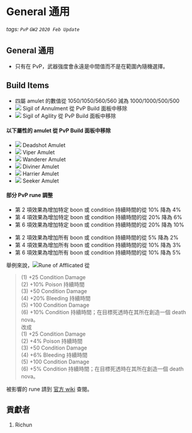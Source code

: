 # General 通用

###### tags: `PvP` `GW2` `2020 Feb Update`

## General 通用
* 只有在 PvP，武器強度會永遠是中間值而不是在範圍內隨機選擇。

## Build Items
* 四屬 amulet 的數值從 1050/1050/560/560 減為 1000/1000/500/500
* ![][sigil of annulment] Sigil of Annulment 從 PvP Build 面板中移除
* ![][sigil of agility] Sigil of Agility 從 PvP Build 面板中移除

#### 以下屬性的 amulet 從 PvP Build 面板中移除
* ![][deadshot amulet] Deadshot Amulet
* ![][viper amulet] Viper Amulet
* ![][wanderer amulet] Wanderer Amulet
* ![][diviner amulet] Diviner Amulet
* ![][harrier amulet] Harrier Amulet
* ![][seeker amulet] Seeker Amulet

#### 部分 PvP rune 調整
  - 第 2 項效果為增加特定 boon 或 condition 持續時間的從 10% 降為 4%
  - 第 4 項效果為增加特定 boon 或 condition 持續時間的從 20% 降為 6%
  - 第 6 項效果為增加特定 boon 或 condition 持續時間的從 20% 降為 10%
  
  + 第 2 項效果為增加所有 boon 或 condition 持續時間的從 5% 降為 2%
  + 第 4 項效果為增加所有 boon 或 condition 持續時間的從 10% 降為 3%
  + 第 6 項效果為增加所有 boon 或 condition 持續時間的從 10% 降為 5%

舉例來說，![][rune of afflicated]Rune of Afflicated 從
> (1) +25 Condition Damage  
> (2) +10% Poison 持續時間  
> (3) +50 Condition Damage  
> (4) +20% Bleeding 持續時間  
> (5) +100 Condition Damage  
> (6) +10% Condition 持續時間；在目標死透時在其所在創造一個 death nova。    
改成  
> (1) +25 Condition Damage  
> (2) +4% Poison 持續時間  
> (3) +50 Condition Damage  
> (4) +6% Bleeding 持續時間  
> (5) +100 Condition Damage  
> (6) +5% Condition 持續時間；在目標死透時在其所在創造一個 death nova。  

被影響的 rune 請到 [官方 wiki](https://wiki.guildwars2.com/wiki/Upcoming_changes_and_features/Game_updates/2020-02/PvP#Build_Items) 查閱。

## 貢獻者
1. Richun

[sigil of annulment]: https://wiki.guildwars2.com/images/thumb/c/c6/Sigil_of_Annulment_%28PvP%29.png/20px-Sigil_of_Annulment_%28PvP%29.png
[sigil of agility]: https://wiki.guildwars2.com/images/thumb/3/3a/Superior_Sigil_of_Agility.png/20px-Superior_Sigil_of_Agility.png
[deadshot amulet]: https://wiki.guildwars2.com/images/thumb/2/25/Deadshot_Amulet.png/20px-Deadshot_Amulet.png
[viper amulet]: https://wiki.guildwars2.com/images/thumb/3/3a/Viper_Amulet.png/20px-Viper_Amulet.png
[wanderer amulet]: https://wiki.guildwars2.com/images/thumb/3/32/Amulet_of_the_Dead.png/20px-Amulet_of_the_Dead.png
[diviner amulet]: https://wiki.guildwars2.com/images/thumb/a/a2/Diviner_Amulet.png/20px-Diviner_Amulet.png
[harrier amulet]: https://wiki.guildwars2.com/images/thumb/e/ec/Harrier_Amulet.png/20px-Harrier_Amulet.png
[seeker amulet]: https://wiki.guildwars2.com/images/thumb/0/0c/Seeker_Amulet.png/20px-Seeker_Amulet.png
[rune of afflicated]: https://wiki.guildwars2.com/images/thumb/7/7c/Superior_Rune_of_the_Afflicted.png/20px-Superior_Rune_of_the_Afflicted.png
